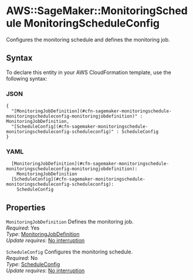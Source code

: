 # AWS::SageMaker::MonitoringSchedule MonitoringScheduleConfig<a name="aws-properties-sagemaker-monitoringschedule-monitoringscheduleconfig"></a>

Configures the monitoring schedule and defines the monitoring job\.

## Syntax<a name="aws-properties-sagemaker-monitoringschedule-monitoringscheduleconfig-syntax"></a>

To declare this entity in your AWS CloudFormation template, use the following syntax:

### JSON<a name="aws-properties-sagemaker-monitoringschedule-monitoringscheduleconfig-syntax.json"></a>

```
{
  "[MonitoringJobDefinition](#cfn-sagemaker-monitoringschedule-monitoringscheduleconfig-monitoringjobdefinition)" : MonitoringJobDefinition,
  "[ScheduleConfig](#cfn-sagemaker-monitoringschedule-monitoringscheduleconfig-scheduleconfig)" : ScheduleConfig
}
```

### YAML<a name="aws-properties-sagemaker-monitoringschedule-monitoringscheduleconfig-syntax.yaml"></a>

```
  [MonitoringJobDefinition](#cfn-sagemaker-monitoringschedule-monitoringscheduleconfig-monitoringjobdefinition): 
    MonitoringJobDefinition
  [ScheduleConfig](#cfn-sagemaker-monitoringschedule-monitoringscheduleconfig-scheduleconfig): 
    ScheduleConfig
```

## Properties<a name="aws-properties-sagemaker-monitoringschedule-monitoringscheduleconfig-properties"></a>

`MonitoringJobDefinition`  <a name="cfn-sagemaker-monitoringschedule-monitoringscheduleconfig-monitoringjobdefinition"></a>
Defines the monitoring job\.  
*Required*: Yes  
*Type*: [MonitoringJobDefinition](aws-properties-sagemaker-monitoringschedule-monitoringjobdefinition.md)  
*Update requires*: [No interruption](https://docs.aws.amazon.com/AWSCloudFormation/latest/UserGuide/using-cfn-updating-stacks-update-behaviors.html#update-no-interrupt)

`ScheduleConfig`  <a name="cfn-sagemaker-monitoringschedule-monitoringscheduleconfig-scheduleconfig"></a>
Configures the monitoring schedule\.  
*Required*: No  
*Type*: [ScheduleConfig](aws-properties-sagemaker-monitoringschedule-scheduleconfig.md)  
*Update requires*: [No interruption](https://docs.aws.amazon.com/AWSCloudFormation/latest/UserGuide/using-cfn-updating-stacks-update-behaviors.html#update-no-interrupt)